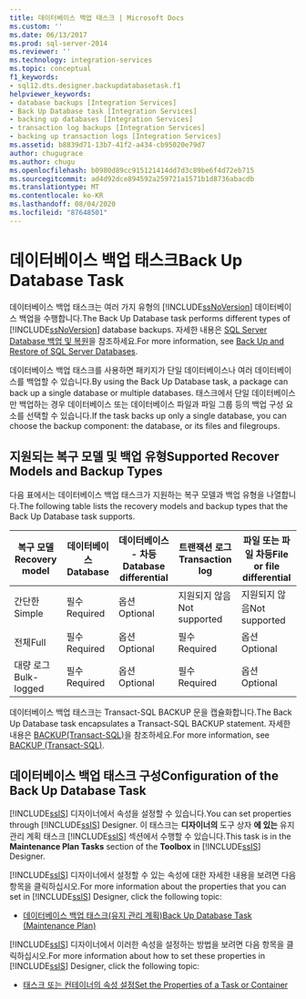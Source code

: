 ```yaml
---
title: 데이터베이스 백업 태스크 | Microsoft Docs
ms.custom: ''
ms.date: 06/13/2017
ms.prod: sql-server-2014
ms.reviewer: ''
ms.technology: integration-services
ms.topic: conceptual
f1_keywords:
- sql12.dts.designer.backupdatabasetask.f1
helpviewer_keywords:
- database backups [Integration Services]
- Back Up Database task [Integration Services]
- backing up databases [Integration Services]
- transaction log backups [Integration Services]
- backing up transaction logs [Integration Services]
ms.assetid: b8839d71-13b7-41f2-a434-cb95020e79d7
author: chugugrace
ms.author: chugu
ms.openlocfilehash: b0980d89cc915121414dd7d3c89be6f4d72eb715
ms.sourcegitcommit: ad4d92dce894592a259721a1571b1d8736abacdb
ms.translationtype: MT
ms.contentlocale: ko-KR
ms.lasthandoff: 08/04/2020
ms.locfileid: "87648501"
---
```

# <a name="back-up-database-task"></a><span data-ttu-id="30ebe-102">데이터베이스 백업 태스크</span><span class="sxs-lookup"><span data-stu-id="30ebe-102">Back Up Database Task</span></span>
  <span data-ttu-id="30ebe-103">데이터베이스 백업 태스크는 여러 가지 유형의 [!INCLUDE[ssNoVersion](../../includes/ssnoversion-md.md)] 데이터베이스 백업을 수행합니다.</span><span class="sxs-lookup"><span data-stu-id="30ebe-103">The Back Up Database task performs different types of [!INCLUDE[ssNoVersion](../../includes/ssnoversion-md.md)] database backups.</span></span> <span data-ttu-id="30ebe-104">자세한 내용은 [SQL Server Database 백업 및 복원](../../relational-databases/backup-restore/back-up-and-restore-of-sql-server-databases.md)을 참조하세요.</span><span class="sxs-lookup"><span data-stu-id="30ebe-104">For more information, see [Back Up and Restore of SQL Server Databases](../../relational-databases/backup-restore/back-up-and-restore-of-sql-server-databases.md).</span></span>  
  
 <span data-ttu-id="30ebe-105">데이터베이스 백업 태스크를 사용하면 패키지가 단일 데이터베이스나 여러 데이터베이스를 백업할 수 있습니다.</span><span class="sxs-lookup"><span data-stu-id="30ebe-105">By using the Back Up Database task, a package can back up a single database or multiple databases.</span></span> <span data-ttu-id="30ebe-106">태스크에서 단일 데이터베이스만 백업하는 경우 데이터베이스 또는 데이터베이스 파일과 파일 그룹 등의 백업 구성 요소를 선택할 수 있습니다.</span><span class="sxs-lookup"><span data-stu-id="30ebe-106">If the task backs up only a single database, you can choose the backup component: the database, or its files and filegroups.</span></span>  
  
## <a name="supported-recover-models-and-backup-types"></a><span data-ttu-id="30ebe-107">지원되는 복구 모델 및 백업 유형</span><span class="sxs-lookup"><span data-stu-id="30ebe-107">Supported Recover Models and Backup Types</span></span>  
 <span data-ttu-id="30ebe-108">다음 표에서는 데이터베이스 백업 태스크가 지원하는 복구 모델과 백업 유형을 나열합니다.</span><span class="sxs-lookup"><span data-stu-id="30ebe-108">The following table lists the recovery models and backup types that the Back Up Database task supports.</span></span>  
  
|<span data-ttu-id="30ebe-109">복구 모델</span><span class="sxs-lookup"><span data-stu-id="30ebe-109">Recovery model</span></span>|<span data-ttu-id="30ebe-110">데이터베이스</span><span class="sxs-lookup"><span data-stu-id="30ebe-110">Database</span></span>|<span data-ttu-id="30ebe-111">데이터베이스 - 차등</span><span class="sxs-lookup"><span data-stu-id="30ebe-111">Database differential</span></span>|<span data-ttu-id="30ebe-112">트랜잭션 로그</span><span class="sxs-lookup"><span data-stu-id="30ebe-112">Transaction log</span></span>|<span data-ttu-id="30ebe-113">파일 또는 파일 차등</span><span class="sxs-lookup"><span data-stu-id="30ebe-113">File or file differential</span></span>|  
|--------------------|--------------|---------------------------|---------------------|-------------------------------|  
|<span data-ttu-id="30ebe-114">간단한</span><span class="sxs-lookup"><span data-stu-id="30ebe-114">Simple</span></span>|<span data-ttu-id="30ebe-115">필수</span><span class="sxs-lookup"><span data-stu-id="30ebe-115">Required</span></span>|<span data-ttu-id="30ebe-116">옵션</span><span class="sxs-lookup"><span data-stu-id="30ebe-116">Optional</span></span>|<span data-ttu-id="30ebe-117">지원되지 않음</span><span class="sxs-lookup"><span data-stu-id="30ebe-117">Not supported</span></span>|<span data-ttu-id="30ebe-118">지원되지 않음</span><span class="sxs-lookup"><span data-stu-id="30ebe-118">Not supported</span></span>|  
|<span data-ttu-id="30ebe-119">전체</span><span class="sxs-lookup"><span data-stu-id="30ebe-119">Full</span></span>|<span data-ttu-id="30ebe-120">필수</span><span class="sxs-lookup"><span data-stu-id="30ebe-120">Required</span></span>|<span data-ttu-id="30ebe-121">옵션</span><span class="sxs-lookup"><span data-stu-id="30ebe-121">Optional</span></span>|<span data-ttu-id="30ebe-122">필수</span><span class="sxs-lookup"><span data-stu-id="30ebe-122">Required</span></span>|<span data-ttu-id="30ebe-123">옵션</span><span class="sxs-lookup"><span data-stu-id="30ebe-123">Optional</span></span>|  
|<span data-ttu-id="30ebe-124">대량 로그</span><span class="sxs-lookup"><span data-stu-id="30ebe-124">Bulk-logged</span></span>|<span data-ttu-id="30ebe-125">필수</span><span class="sxs-lookup"><span data-stu-id="30ebe-125">Required</span></span>|<span data-ttu-id="30ebe-126">옵션</span><span class="sxs-lookup"><span data-stu-id="30ebe-126">Optional</span></span>|<span data-ttu-id="30ebe-127">필수</span><span class="sxs-lookup"><span data-stu-id="30ebe-127">Required</span></span>|<span data-ttu-id="30ebe-128">옵션</span><span class="sxs-lookup"><span data-stu-id="30ebe-128">Optional</span></span>|  
  
 <span data-ttu-id="30ebe-129">데이터베이스 백업 태스크는 Transact-SQL BACKUP 문을 캡슐화합니다.</span><span class="sxs-lookup"><span data-stu-id="30ebe-129">The Back Up Database task encapsulates a Transact-SQL BACKUP statement.</span></span> <span data-ttu-id="30ebe-130">자세한 내용은 [BACKUP&#40;Transact-SQL&#41;](/sql/t-sql/statements/backup-transact-sql)을 참조하세요.</span><span class="sxs-lookup"><span data-stu-id="30ebe-130">For more information, see [BACKUP &#40;Transact-SQL&#41;](/sql/t-sql/statements/backup-transact-sql).</span></span>  
  
## <a name="configuration-of-the-back-up-database-task"></a><span data-ttu-id="30ebe-131">데이터베이스 백업 태스크 구성</span><span class="sxs-lookup"><span data-stu-id="30ebe-131">Configuration of the Back Up Database Task</span></span>  
 <span data-ttu-id="30ebe-132">[!INCLUDE[ssIS](../../../includes/ssis-md.md)] 디자이너에서 속성을 설정할 수 있습니다.</span><span class="sxs-lookup"><span data-stu-id="30ebe-132">You can set properties through [!INCLUDE[ssIS](../../../includes/ssis-md.md)] Designer.</span></span> <span data-ttu-id="30ebe-133">이 태스크는 **디자이너의** 도구 상자 **에 있는** 유지 관리 계획 태스크 [!INCLUDE[ssIS](../../../includes/ssis-md.md)] 섹션에서 수행할 수 있습니다.</span><span class="sxs-lookup"><span data-stu-id="30ebe-133">This task is in the **Maintenance Plan Tasks** section of the **Toolbox** in [!INCLUDE[ssIS](../../../includes/ssis-md.md)] Designer.</span></span>  
  
 <span data-ttu-id="30ebe-134">[!INCLUDE[ssIS](../../../includes/ssis-md.md)] 디자이너에서 설정할 수 있는 속성에 대한 자세한 내용을 보려면 다음 항목을 클릭하십시오.</span><span class="sxs-lookup"><span data-stu-id="30ebe-134">For more information about the properties that you can set in [!INCLUDE[ssIS](../../../includes/ssis-md.md)] Designer, click the following topic:</span></span>  
  
-   [<span data-ttu-id="30ebe-135">데이터베이스 백업 태스크&#40;유지 관리 계획&#41;</span><span class="sxs-lookup"><span data-stu-id="30ebe-135">Back Up Database Task &#40;Maintenance Plan&#41;</span></span>](../../relational-databases/maintenance-plans/options-in-the-back-up-database-task-for-maintenance-plan.md)  
  
 <span data-ttu-id="30ebe-136">[!INCLUDE[ssIS](../../../includes/ssis-md.md)] 디자이너에서 이러한 속성을 설정하는 방법을 보려면 다음 항목을 클릭하십시오.</span><span class="sxs-lookup"><span data-stu-id="30ebe-136">For more information about how to set these properties in [!INCLUDE[ssIS](../../../includes/ssis-md.md)] Designer, click the following topic:</span></span>  
  
-   [<span data-ttu-id="30ebe-137">태스크 또는 컨테이너의 속성 설정</span><span class="sxs-lookup"><span data-stu-id="30ebe-137">Set the Properties of a Task or Container</span></span>](../set-the-properties-of-a-task-or-container.md)  
  
  
